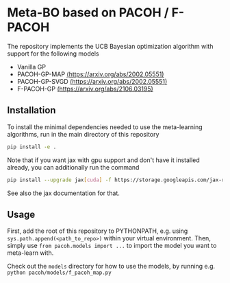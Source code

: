 # Meta-BO based on PACOH / F-PACOH
The repository implements the UCB Bayesian optimization algorithm with support for the following models
* Vanilla GP
* PACOH-GP-MAP [(https://arxiv.org/abs/2002.05551)](https://arxiv.org/abs/2002.05551)
* PACOH-GP-SVGD [(https://arxiv.org/abs/2002.05551)](https://arxiv.org/abs/2002.05551)
* F-PACOH-GP [(https://arxiv.org/abs/2106.03195)](https://arxiv.org/abs/2106.03195)

## Installation
To install the minimal dependencies needed to use the meta-learning algorithms, run in the main directory of this repository
```bash
pip install -e .
``` 

Note that if you want jax with gpu support and don't have it installed already, you can additionally run the command 
```bash
pip install --upgrade jax[cuda] -f https://storage.googleapis.com/jax-releases/jax_cuda_releases.html
``` 
See also the jax documentation for that.

## Usage
First, add the root of this repository to PYTHONPATH, e.g. using `sys.path.append(<path_to_repo>)` within your virtual environment.
Then, simply use `from pacoh.models import ...` to import the model you want to meta-learn with.


Check out the `models` directory for how to use the models, by running e.g.
`python pacoh/models/f_pacoh_map.py`